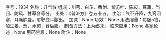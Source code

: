 序号：1934
名称：升气散
组成：川芎、白芷、香附、紫苏叶、陈皮、菖蒲、当归、防风、甘草各等分。
出处：《普济方》卷五十五。
主治：气不升降，九窍闭塞，耳痛肿聋，耵聍底耳脓出。
加减：None
功效：None
用法用量：每服5钱，加生姜、葱，水煎，食后服。
制备方法：上为细末。
临床应用：None
各家论述：None
用药禁忌：None
附注：None
